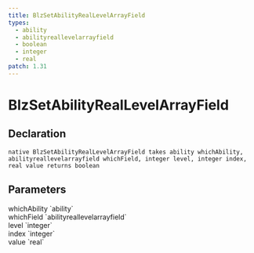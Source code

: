 ```yaml
---
title: BlzSetAbilityRealLevelArrayField
types:
  - ability
  - abilityreallevelarrayfield
  - boolean
  - integer
  - real
patch: 1.31
---
```


# BlzSetAbilityRealLevelArrayField

## Declaration

```
native BlzSetAbilityRealLevelArrayField takes ability whichAbility, abilityreallevelarrayfield whichField, integer level, integer index, real value returns boolean
```

## Parameters
<dl>
  <dt>whichAbility `ability`</dt>
  <dd></dd>

  <dt>whichField `abilityreallevelarrayfield`</dt>
  <dd></dd>

  <dt>level `integer`</dt>
  <dd></dd>

  <dt>index `integer`</dt>
  <dd></dd>

  <dt>value `real`</dt>
  <dd></dd>
</dl>